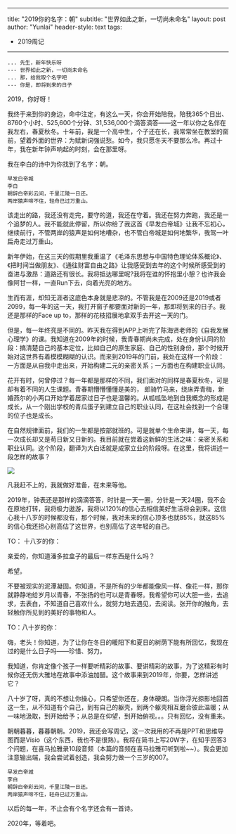 
---
title: "2019你的名字：朝"
subtitle: "世界如此之新，一切尚未命名"
layout: post
author: "Yunlai"
header-style: text
tags:
  - 2019周记
---




```
... 先生，新年快乐呀 
--- 世界如此之新，一切尚未命名
... 那，给我取个名字吧
--- 你是，即将到来的日子
```

2019，你好呀！

我终于来到你的身边，命中注定，有这么一天，你会开始陪我，陪我365个日出、8760个小时、525,600个分钟、31,536,000个滴答滴答——这一年以你之名伴在我左右，春夏秋冬。十年前，我是一个高中生，个子还在长，我常常坐在教室的窗前，望着外面的世界：为赋新词强说愁。如今，我只愿冬天不要那么冷。再过十年，我在新年钟声响起的时刻，会在那里呀。

我在李白的诗中为你找到了名字：朝。

```
早发白帝城
李白
朝辞白帝彩云间，千里江陵一日还。
两岸猿声啼不住，轻舟已过万重山。
```

该走出的路，我还没有走完，要守的道，我还在守着。我还在努力奔跑，我还是一个追梦的人。我不能就此停留，所以你给了我这首《早发白帝城》让我不忘初心，继续前行，不管两岸的猿声是如何地嘈杂，也不管白帝城是如何地繁华，我驾一叶扁舟走过万重山。

新年伊始，在这三天的假期里我重温了《毛泽东思想与中国特色理论体系概论》、《把时间当做朋友》、《通往财富自由之路》让我感受到去年的这个时候所感受到的奋进与激昂：道路还有很长。我将抵达哪里呢?我将在谁的怀抱里小憩？也许我会像阿甘一样，一直Run下去，向着光亮的地方。

生而有涯，却知无涯者这底色本身就是悲凉的。不管我是在2009还是2019或者2099，每一年的这一天，我打开窗子都要面对新的一年，那即将到来的日子。我还是那样的Face up  to，那样的花枝招展地拿双手去开这一天的门。

但是，每一年终究是不同的。昨天我在得到APP上听完了陈海贤老师的《自我发展心理学》的课。我知道在2009年的时候，我青春期尚未完成，处在身份认同的阶段：搞清楚自己的基本定位，比如自己的原生家庭、自己的性别身份，那个时候开始对这世界有着模模糊糊的认识。而来到2019年的门前，我处在这样一个阶段：一方面是从自我中走出来，开始构建二元的亲密关系；一方面也在构建职业认同。

花开有时，何曾停过？每一年都是那样的不同，我们面对的同样是春夏秋冬，可是却有着不同的人生课题。青春期懵懵懂懂是美的， 郎骑竹马来，绕床弄青梅，新婚燕尔的小两口开始学着居家过日子也是温馨的。从呱呱坠地到自我概念的形成是成长，从一个刚出学校的青瓜蛋子到建立自己的职业认同，在这社会找到一个合理的位子也是成长。

在自然规律面前，我们的一生都是按部就班的。可是就单个生命来讲，每一天，每一次成长却又是苟日新又日新的。我目前就在尝着这新鲜的生活之味：亲密关系和职业认同。这个阶段，翻译为大白话就是成家立业的阶段呀。在这里，我将讲述一段怎样的故事？

![](https://upload-images.jianshu.io/upload_images/7600498-41dffda084f9f0b2.png?imageMogr2/auto-orient/strip%7CimageView2/2/w/1240)

凡我赶不上的，我就做好准备，在未来等他。

2019年，钟表还是那样的滴滴答答，时针是一天一圈，分针是一天24圈，我不会在原地打转，我将极力遨游，我将以120%的信心去相信美好生活将会到来。这信心我十八岁的时候都没有，那个时候，我对未来的信心顶多也就85%，就这85%的信心我还担心别高估了这世界，也别高估了这年轻的自己。

TO： 十八岁的你：

亲爱的，你知道潘多拉盒子的最后一样东西是什么吗？

希望。

不要被现实的泥潭凝固。你知道，不是所有的少年都能像风一样、像花一样，那你就静静地给岁月以青春，不张扬的也可以是青春呀。我希望你可以大胆一些，去追求，去表白，不知道自己喜欢什么，就努力地去遇见，去阅读。张开你的触角，去轻触你所见到的美好的事物和人。

TO：八十岁的你：

嗨，老头！你知道，为了让你在冬日的暖阳下和夏日的树荫下能有所回忆，我现在过的是什么日子吗——珍惜、努力。

我知道，你肯定像个孩子一样要听精彩的故事、要讲精彩的故事，为了这精彩有时候你还无伤大雅地在故事中添油加醋。这个故事来到2019年，你要，怎样讲述它？

八十岁了呀，真的不想让你操心，只希望你还在，身体硬朗。当你浮光掠影地回首这一生，从不知道有个自己，到有自己的躯壳，到两个躯壳相互磨合彼此温暖；从一味地汲取，到开始给予；从总是在仰望，到开始俯视。。。只有回忆，没有重来。

朝朝暮暮，暮暮朝朝。2019，我还会写周记，这一次我用的不再是PPT和思维导图而是Visio（这个东西，我也不是很熟）。我将在简书上写20W字，在知乎回答3个问题，在喜马拉雅录10段音频（本篇的音频在喜马拉雅可听到啦~~）。我会更加注意输出端，我会尝试着创造，我会努力做一个三岁的007。

```
早发白帝城
李白
朝辞白帝彩云间，千里江陵一日还。
两岸猿声啼不住，轻舟已过万重山。
```

以后的每一年，不止会有个名字还会有一首诗。

2020年，等着吧。








